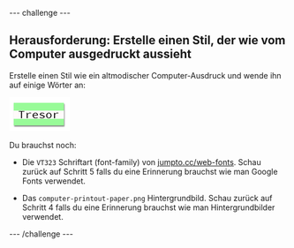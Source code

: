 \--- challenge \---

## Herausforderung: Erstelle einen Stil, der wie vom Computer ausgedruckt aussieht

Erstelle einen Stil wie ein altmodischer Computer-Ausdruck und wende ihn auf einige Wörter an:

![Screenshot](images/letter-fonts-printout.png)

Du brauchst noch:

+ Die `VT323` Schriftart (font-family) von <a href="http://jumpto.cc/web-fonts" target="_blank">jumpto.cc/web-fonts</a>. Schau zurück auf Schritt 5 falls du eine Erinnerung brauchst wie man Google Fonts verwendet.

+ Das `computer-printout-paper.png` Hintergrundbild. Schau zurück auf Schritt 4 falls du eine Erinnerung brauchst wie man Hintergrundbilder verwendet.

\--- /challenge \---